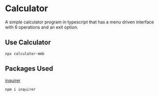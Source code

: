 # Calculator

A simple calculator program in typescript that has a menu driven interface with 6 operations and an exit option.

## Use Calculator

```
npx calculator-mmb
```

## Packages Used

[inquirer](https://github.com/SBoudrias/Inquirer.js)

```
npm i inquirer
```